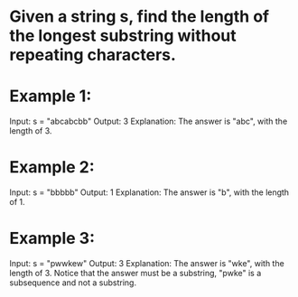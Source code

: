# Given a string s, find the length of the longest substring without repeating characters.

 

# Example 1:

Input: s = "abcabcbb"
Output: 3
Explanation: The answer is "abc", with the length of 3.
# Example 2:

Input: s = "bbbbb"
Output: 1
Explanation: The answer is "b", with the length of 1.
# Example 3:

Input: s = "pwwkew"
Output: 3
Explanation: The answer is "wke", with the length of 3.
Notice that the answer must be a substring, "pwke" is a subsequence and not a substring.
